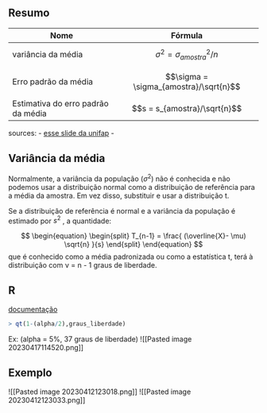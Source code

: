 ## Resumo
| Nome                               | Fórmula                                |
| ---------------------------------- | -------------------------------------- |
| variância da média                 | $$\sigma^2 = \sigma_{amostra}^2/n$$    |
| Erro padrão da média               | $$\sigma = \sigma_{amostra}/\sqrt{n}$$ |
| Estimativa do erro padrão da média | $$s = s_{amostra}/\sqrt{n}$$ |

sources:
	- [esse slide da unifap](https://www2.unifap.br/herondino/files/2014/04/8-DISTRIBUI%C3%87%C3%83O-T-STUDENT.pdf)
	- 

## Variância da média
Normalmente, a variância da população ($\sigma^2$) não é conhecida e não podemos usar a distribuição normal como a distribuição de referência para a média da amostra. Em vez disso, substituir e usar a distribuição t.

Se a distribuição de referência é normal e a variância da população é estimado por $s^2$ , a quantidade:

$$
\begin{equation}
\begin{split}
T_{n-1} = \frac{
(\overline{X}- \mu) \sqrt{n}
}{s}
\end{split}
\end{equation}
$$
que é conhecido como a média padronizada ou como a estatística t, terá à distribuição com ν = n - 1 graus de liberdade.

## R
[documentação](https://www.geeksforgeeks.org/a-guide-to-dt-qt-pt-rt-in-r/)

```R
> qt(1-(alpha/2),graus_liberdade)
```

Ex: (alpha = 5%, 37 graus de liberdade)
![[Pasted image 20230417114520.png]]

## Exemplo
![[Pasted image 20230412123018.png]]
![[Pasted image 20230412123033.png]]